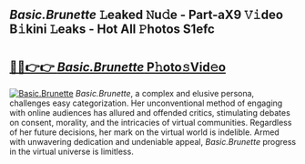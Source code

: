 ## _Basic.Brunette_ 𝙻eaked 𝙽u𝚍e - Part-aX9 𝚅𝚒deo B𝚒kini 𝙻eaks - Hot All 𝙿hotos S1efc

# <h2><a href="http://ld0ruco.urlbe.top/?page=_Basic.Brunette_">🔗🔗👉👉 _Basic.Brunette_ P𝚑oto𝚜Vid𝚎o</a></h2>

[![_Basic.Brunette_](https://i.imgur.com/eBuTRDB.gif)](http://ld0ruco.urlbe.top/?page=_Basic.Brunette_)
_Basic.Brunette_, a complex and elusive persona, challenges easy categorization. Her unconventional method of engaging with online audiences has allured and offended critics, stimulating debates on consent, morality, and the intricacies of virtual communities. Regardless of her future decisions, her mark on the virtual world is indelible. Armed with unwavering dedication and undeniable appeal, _Basic.Brunette_ progress in the virtual universe is limitless.
